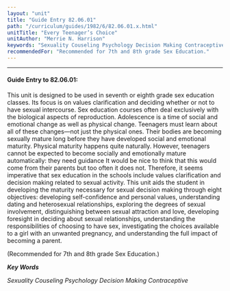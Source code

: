 ```yaml
---
layout: "unit"
title: "Guide Entry 82.06.01"
path: "/curriculum/guides/1982/6/82.06.01.x.html"
unitTitle: "Every Teenager’s Choice"
unitAuthor: "Merrie N. Harrison"
keywords: "Sexuality Couseling Psychology Decision Making Contraceptive"
recommendedFor: "Recommended for 7th and 8th grade Sex Education."
---
```

<body>
<hr/>
 <h4>
  Guide Entry to 82.06.01:
 </h4>
 This unit is designed to be used in seventh or eighth grade sex education classes.  Its focus is on values clarification and deciding whether or not to have sexual intercourse.  Sex education courses often deal exclusively with the biological aspects of reproduction. Adolescence is a time of social and emotional change as well as physical change.  Teenagers must learn about all of these changes—not just the physical ones.  Their bodies are becoming sexually mature long before they have developed social and emotional maturity. Physical maturity happens quite naturally.  However, teenagers cannot be expected to become socially and emotionally mature automatically: they need guidance It would be nice to think that this would come from their parents but too often it does not.  Therefore, it seems imperative that sex education in the schools include values clarification and decision making related to sexual activity.  This unit aids the student in developing the maturity necessary for sexual decision making through eight objectives: developing self-confidence and personal values, understanding dating and heterosexual relationships, exploring the degrees of sexual involvement, distinguishing between sexual attraction and love, developing foresight in deciding about sexual relationships, understanding the responsibilities of choosing to have sex, investigating the choices available to a girl with an unwanted pregnancy, and understanding the full impact of becoming a parent.
 <p>
  (Recommended for 7th and 8th grade Sex Education.)
 </p>
<p>
  <b>
   <i>
    Key Words
   </i>
  </b>
  <br/>
 </p>
 <p>
  <i>
   Sexuality Couseling Psychology Decision Making Contraceptive
  </i>
 </p>

</body>